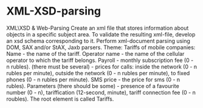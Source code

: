 # XML-XSD-parsing
XML\XSD & Web-Parsing Create an xml file that stores information about objects in a specific subject area. To validate the resulting xml-file, develop an xsd schema corresponding to it. Perform xml-document parsing using DOM, SAX and/or StAX, Jaxb parsers. 
Theme:
Tariffs of mobile companies: 
Name - the name of the tariff.
Operator name - the name of the cellular operator to which the tariff belongs.
Payroll - monthly subscription fee (0 - n rubles).  (there must be several) - prices for calls: inside the network (0 - n rubles per minute), outside the network (0 - n rubles per minute), to fixed phones (0 - n rubles per minute). 
SMS price - the price for sms (0 - n rubles).
Parameters (there should be some) - presence of a favourite number (0 - n), tariffication (12-second, minute), tariff connection fee (0 - n roubles). The root element is called Tariffs. 
